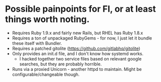 # Possible painpoints for FI, or at least things worth noting.

* Requires Ruby 1.9.x and fairly new Rails, but RHEL has Ruby 1.8.x
* Requires a ton of unpackaged RubyGems - for now, I just let it bundle these itself with Bundler.
* Requires a patched gitolite (https://github.com/gitlabhq/gitolite)
* Only provides an init.d file, and I don't know how systemd works.
  * I hacked together two service files based on relevant google searches, but they are probably horrible.
* Runs via a proxied Unicorn - another httpd to maintain. Might be configurable/changeable though.